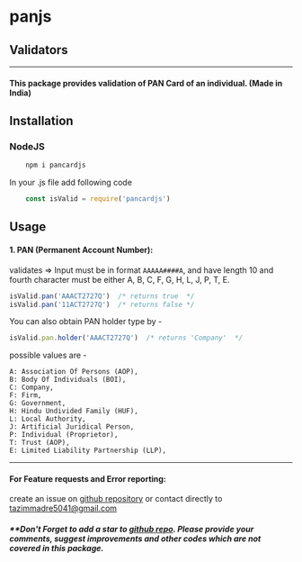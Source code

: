 # panjs
## Validators

---------------------------------------
#### This package provides validation of PAN Card of an individual. (Made in India)
## Installation

### NodeJS
```javascript
    npm i pancardjs
```
In your .js file add following code

```javascript
    const isValid = require('pancardjs')
```

## Usage

#### 1. PAN (Permanent Account Number):
validates => Input must be in format `AAAAA####A`, and have length 10 and fourth character must be either A, B, C, F, G, H, L, J, P, T, E.
```javascript
isValid.pan('AAACT2727Q')  /* returns true  */
isValid.pan('11ACT2727Q')  /* returns false */
```
You can also obtain PAN holder type by -
```javascript
isValid.pan.holder('AAACT2727Q')  /* returns 'Company'  */
```
possible values are -
```
A: Association Of Persons (AOP),
B: Body Of Individuals (BOI),
C: Company,
F: Firm,
G: Government,
H: Hindu Undivided Family (HUF),
L: Local Authority,
J: Artificial Juridical Person,
P: Individual (Proprietor),
T: Trust (AOP),
E: Limited Liability Partnership (LLP),
```

------------------------------------

#### For Feature requests and Error reporting:
create an issue on [github repository](https://github.com/tazimmadre/panjs/issues) or contact directly to [tazimmadre5041@gmail.com](mailto:tazimmadre5041@gmail.com)

##### **Don't Forget to add a star to [github repo](https://github.com/tazimmadre/panjs). Please provide your comments, suggest improvements and other codes which are not covered in this package.
